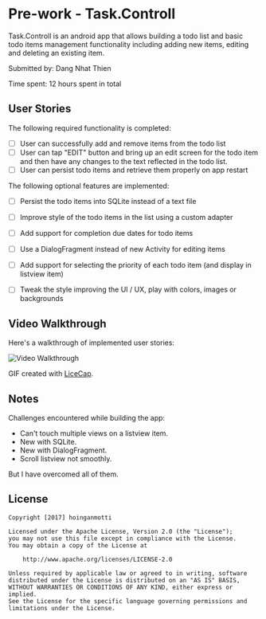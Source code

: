 # Pre-work - Task.Controll

Task.Controll is an android app that allows building a todo list and basic todo items management functionality including adding new items, editing and deleting an existing item.

Submitted by: Dang Nhat Thien

Time spent: 12 hours spent in total

## User Stories

The following required functionality is completed:

* [ ] User can successfully add and remove items from the todo list
* [ ] User can tap "EDIT" button and bring up an edit screen for the todo item and then have any changes to the text reflected in the todo list.
* [ ] User can persist todo items and retrieve them properly on app restart

The following optional features are implemented:

* [ ] Persist the todo items into SQLite instead of a text file
* [ ] Improve style of the todo items in the list using a custom adapter
* [ ] Add support for completion due dates for todo items
* [ ] Use a DialogFragment instead of new Activity for editing items
* [ ] Add support for selecting the priority of each todo item (and display in listview item)
* [ ] Tweak the style improving the UI / UX, play with colors, images or backgrounds


## Video Walkthrough 

Here's a walkthrough of implemented user stories:

<img src='http://i.imgur.com/link/to/your/gif/file.gif' title='Video Walkthrough' width='' alt='Video Walkthrough' />

GIF created with [LiceCap](http://www.cockos.com/licecap/).

## Notes

Challenges encountered while building the app:
- Can't touch multiple views on a listview item.
- New with SQLite.
- New with DialogFragment.
- Scroll listview not smoothly.

But I have overcomed all of them.

## License

    Copyright [2017] hoinganmotti

    Licensed under the Apache License, Version 2.0 (the "License");
    you may not use this file except in compliance with the License.
    You may obtain a copy of the License at

        http://www.apache.org/licenses/LICENSE-2.0

    Unless required by applicable law or agreed to in writing, software
    distributed under the License is distributed on an "AS IS" BASIS,
    WITHOUT WARRANTIES OR CONDITIONS OF ANY KIND, either express or implied.
    See the License for the specific language governing permissions and
    limitations under the License.